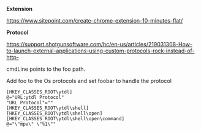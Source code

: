 **Extension**

https://www.sitepoint.com/create-chrome-extension-10-minutes-flat/

**Protocol**

https://support.shotgunsoftware.com/hc/en-us/articles/219031308-How-to-launch-external-applications-using-custom-protocols-rock-instead-of-http-


cmdLine points to the foo path.

Add foo to the Os protocols and set foobar to handle the protocol

```
[HKEY_CLASSES_ROOT\ytdl]
@="URL:ytdl Protocol"
"URL Protocol"=""
[HKEY_CLASSES_ROOT\ytdl\shell]
[HKEY_CLASSES_ROOT\ytdl\shell\open]
[HKEY_CLASSES_ROOT\ytdl\shell\open\command]
@="\"mpv\" \"%1\""
```
